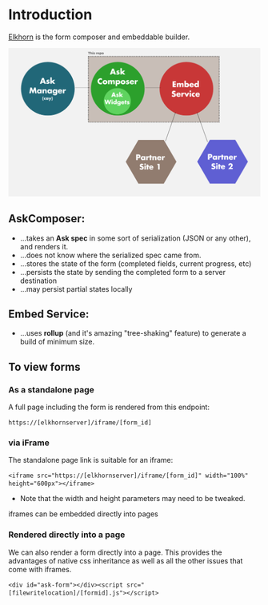# Introduction

[Elkhorn](https://github.com/coralproject/elkhorn) is the form composer and embeddable builder.

![ArchDiagram](../images/arch.png?raw=true "ArchDiagram")

## AskComposer:

- ...takes an **Ask spec** in some sort of serialization (JSON or any other), and renders it.
- ...does not know where the serialized spec came from.
- ...stores the state of the form (completed fields, current progress, etc)
- ...persists the state by sending the completed form to a server destination
- ...may persist partial states locally

## Embed Service:

- ...uses **rollup** (and it's amazing "tree-shaking" feature) to generate a build of minimum size.

## To view forms

### As a standalone page

A full page including the form is rendered from this endpoint:

```
https://[elkhornserver]/iframe/[form_id]
```

### via iFrame

The standalone page link is suitable for an iframe:

```
<iframe src="https://[elkhornserver]/iframe/[form_id]" width="100%" height="600px"></iframe>
```

* Note that the width and height parameters may need to be tweaked.

iframes can be embedded directly into pages

### Rendered directly into a page

We can also render a form directly into a page.  This provides the advantages of native css inheritance as well as all the other issues that come with iframes.

```
<div id="ask-form"></div><script src="[filewritelocation]/[formid].js"></script>
```

